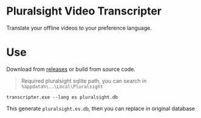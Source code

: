 # Pluralsight Video Transcripter

Translate your offline videos to your preference language.

# Use

Download from [releases](https://github.com/giansalex/pluralsight-transcripter/releases) or build from source code.

> Required pluralsight sqlite path, you can search in `%appdata%\..\Local\Pluralsight` 

```
transcripter.exe --lang es pluralsight.db
```
This generate `pluralsight.es.db`, then you can replace in original database
